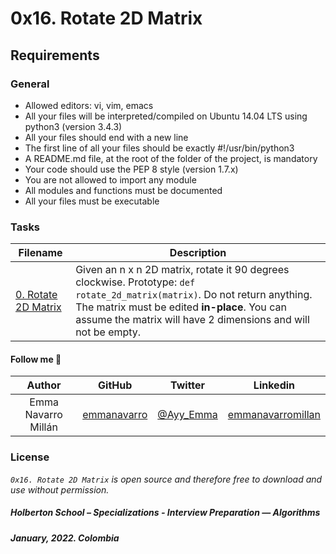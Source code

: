 # 0x16. Rotate 2D Matrix

## Requirements

### General

* Allowed editors: vi, vim, emacs
* All your files will be interpreted/compiled on Ubuntu 14.04 LTS using python3 (version 3.4.3)
* All your files should end with a new line
* The first line of all your files should be exactly #!/usr/bin/python3
* A README.md file, at the root of the folder of the project, is mandatory
* Your code should use the PEP 8 style (version 1.7.x)
* You are not allowed to import any module
* All modules and functions must be documented
* All your files must be executable


### Tasks

| **Filename** | **Description** |
|---|---|
| [0. Rotate 2D Matrix](0-rotate_2d_matrix.py) | Given an n x n 2D matrix, rotate it 90 degrees clockwise. Prototype: `def rotate_2d_matrix(matrix)`. Do not return anything. The matrix must be edited **in-place**. You can assume the matrix will have 2 dimensions and will not be empty. |

#### Follow me 💬

| Author | GitHub | Twitter | Linkedin |
| :---: | :---: | :---: | :---: |
| Emma Navarro Millán | [emmanavarro](https://github.com/emmanavarro) | [@Ayy_Emma](https://twitter.com/Ayy_Emma) | [emmanavarromillan](https://www.linkedin.com/in/emmanavarromillan) |

### License
*`0x16. Rotate 2D Matrix` is open source and therefore free to download and use without permission.*

##### Holberton School – Specializations - Interview Preparation ― Algorithms
##### January, 2022. Colombia
